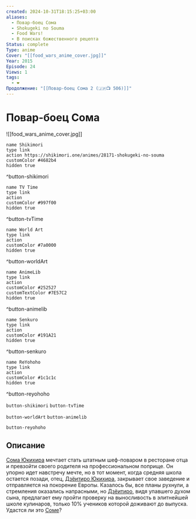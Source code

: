 ```yaml
---
created: 2024-10-31T18:15:25+03:00
aliases:
  - Повар-боец Сома
  - Shokugeki no Souma
  - Food Wars!
  - В поисках божественного рецепта
Status: complete
Type: anime
Cover: "[[food_wars_anime_cover.jpg]]"
Year: 2015
Episode: 24
Views: 1
tags:
  - ❤
Продолжение: "[[Повар-боец Сома 2 (🇯🇵📺 506)]]"
---
```


# Повар-боец Сома

![[food_wars_anime_cover.jpg]]

```button
name Shikimori
type link
action https://shikimori.one/animes/28171-shokugeki-no-souma
customColor #4682b4
hidden true
```
^button-shikimori

```button
name TV Time
type link
action 
customColor #997f00
hidden true
```
^button-tvTime

```button
name World Art
type link
action 
customColor #7a0000
hidden true
```
^button-worldArt

```button
name AnimeLib
type link
action 
customColor #252527
customTextColor #7E57C2
hidden true
```
^button-animelib

```button
name Senkuro
type link
action 
customColor #191A21
hidden true
```
^button-senkuro

```button
name ReYohoho
type link
action 
customColor #1c1c1c
hidden true
```
^button-reyohoho



`button-shikimori` `button-tvTime`

`button-worldArt` `button-animelib`

`button-reyohoho`

## Описание

[Сома Юкихира](https://shikimori.one/characters/75216-souma-yukihira) мечтает стать штатным шеф-поваром в ресторане отца и превзойти своего родителя на профессиональном поприще. Он упорно идет навстречу мечте, но в тот момент, когда средняя школа остается позади, отец, [Дзёитиро Юкихира](https://shikimori.one/characters/77495-jouichirou-yukihira), закрывает свое заведение и отправляется на покорение Европы. Казалось бы, все планы рухнули, а стремления оказались напрасными, но [Дзёитиро](https://shikimori.one/characters/77495-jouichirou-yukihira), видя упавшего духом сына, предлагает ему пройти проверку на выносливость в элитнейшей школе кулинаров, только 10% учеников которой доживают до выпуска. Удастся ли это [Соме](https://shikimori.one/characters/75216-souma-yukihira)?

